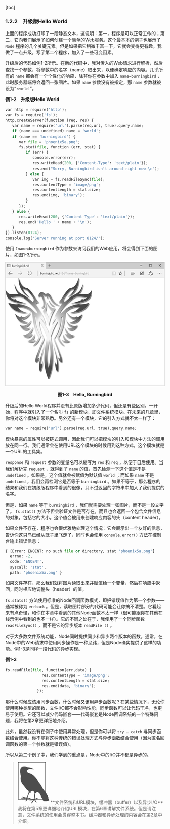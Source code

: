 [toc]

### 1.2.2　升级版Hello World

上面的程序成功打印了一段静态文本，这说明：第一，程序是可以正常工作的；第二，它向我们展示了如何创建一个简单的Web服务。这个最基本的例子也展示了 `Node` 程序的几个关键元素。但是如果把它稍微丰富一下，它就会变得更有趣。我做了一点升级，写了第二个程序，加入了一些可变因素。

升级后的代码如例1-2所示。在新的代码中，我对传入的Web请求进行解析，然后查找一个参数，将参数中的名字（name）取出来，以便确定响应的内容。几乎所有的 `name` 都会有一个个性化的响应，除非你在参数中加入 `name=burningbird` ，此时服务器端将会返回一张图片。如果 `name` 参数没有被指定，那 `name` 参数就被设为“ `world` ”。

**例1-2　升级版Hello World**

```python
var http = require('http');
var fs = require('fs');
http.createServer(function (req, res) {
   var name = require('url').parse(req.url, true).query.name;
   if (name === undefined) name = 'world';
   if (name == 'burningbird') {
      var file = 'phoenix5a.png';
      fs.stat(file, function (err, stat) {
         if (err) {
            console.error(err);
            res.writeHead(200, {'Content-Type': 'text/plain'});
            res.end("Sorry, Burningbird isn't around right now \n");
         } else {
            var img = fs.readFileSync(file);
            res.contentType = 'image/png';
            res.contentLength = stat.size;
            res.end(img, 'binary');
         }
      }); 
   } else {
      res.writeHead(200, {'Content-Type': 'text/plain'});
      res.end('Hello ' + name + '\n');
   }
}).listen(8124);
console.log('Server running at port 8124/');
```

使用 `?name=burningbird` 作为参数来访问我们的Web应用，将会得到下面的图片，如图1-3所示。

![17.png](./images/17.png)
<center class="my_markdown"><b class="my_markdown">图1-3　Hello, Burningbird</b></center>

升级后的Hello World程序并没有比原版增加多少代码，但还是有些区别。一开始，程序中就引入了一个名叫 `fs` 的新模块，即文件系统模块。在未来的几章里，你将对这个模块非常熟悉。另外还有一个模块，它的引入方式就不太一样了：

```python
var name = require('url').parse(req.url, true).query.name;
```

模块暴露的属性可以被链式调用，因此我们可以把模块的引入和模块中方法的调用放在同一行。我们通常会在使用URL这个模块的时候用到这种方式，这个模块就是一个URL的工具集。

`response` 和 `request` 参数的变量名可以缩写为 `res` 和 `req` ，以便于日后使用。当我们解析完 `request` ，就得到了 `name` 的值，首先检测一下这个值是不是 `undefined` 。如果是，这个值就会被赋值为默认值 `world` ；而如果 `name` 不是 `undefined` ，我们会再检测它是否等于 `burningbird` 。如果不等于，那么程序的结果和我们在初级版程序中看到的很像，只不过返回的字符串中加入了我们提供的名字。

但是，如果 `name` 等于 `burningbird` ，我们就需要处理一张图片，而不是一段文字了。 `fs.stat()` 方法不但会验证文件是否存在，而且也会返回一个包含文件信息的对象，包括它的大小。这个值会被用来创建响应内容的头（content header）。

如果文件不存在，程序也会很优雅地处理这个情况：它会展示出一个友好的信息，告诉你这只鸟已经从笼子里飞走了，同时也会使用 `console.error()` 方法在控制台输出错误信息：

```python
{ [Error: ENOENT: no such file or directory, stat 'phoenix5a.png']
  errno: -2,
  code: 'ENOENT',
  syscall: 'stat',
  path: 'phoenix5a.png' }
```

如果文件存在，那么我们就将图片读取出来并赋值给一个变量，然后在响应中返回，同时相应地调整头（header）的值。

`fs.stats()` 方法使用标准的Node回调函数模式，即把错误值作为第一个参数——通常被称为 `errback` 。但是，读取图片部分的代码可能会让你搞不清楚。它看起来有点奇怪，和你在本章中看到的其他Node函数不太一样（很可能跟你在其他在线示例中看到的也不一样）。它的不同之处在于，我使用了一个同步函数 `readFileSync()` ，而不是它的异步版本 `readFile ()` 。

对于大多数文件系统功能，Node同时提供同步和异步两个版本的函数。通常，在Node中的Web请求中使用同步操作是一种忌讳，但是Node确实提供了这样的功能。例1-3是同样一段代码的异步实现。

**例1-3**

```python
fs.readFile(file, function(err,data) {
                res.contentType = 'image/png';
                res.contentLength = stat.size;
                res.end(data, 'binary');
              });
```

那什么时候应该用同步函数，什么时候又该用异步函数呢？在某些情况下，无论你使用哪种类型的函数，文件I/O都不会影响性能，同步函数可以让代码干净，也更易于使用。它还可以减少代码嵌套——代码嵌套是Node回调系统的一个特殊问题，我将在第2章更详细地介绍。

此外，虽然我没有在例子中使用异常处理，但是你可以将 `try … catch` 与同步函数结合使用。你不能将这种传统的错误处理方式与异步函数结合使用（因为匿名回调函数的第一个参数就是错误值）。

所以从第二个例子中，我们学到的重点是，Node中的I/O并不都是异步的。

> <img class="my_markdown" src="./images/18.png" style="width:99px;  height: 131px; " width="10%"/>
> **文件系统和URL模块，缓冲器（buffer）以及异步I/O**
> 我将在第5章更详细地介绍URL模块，在第6章讲解文件系统。但是请注意，文件系统的使用会贯穿整本书。缓冲器和异步处理的内容会在第2章中介绍。

